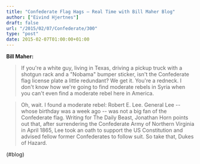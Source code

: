 ```yaml
---
title: "Confederate Flag Hags — Real Time with Bill Maher Blog"
author: ["Eivind Hjertnes"]
draft: false
url: "/2015/02/07/Confederate/300"
type: "post"
date: 2015-02-07T01:00:00+01:00
---
```


**Bill Maher:**

> If you're a white guy, living in Texas, driving a pickup truck with a
> shotgun rack and a "Nobama" bumper sticker, isn't the Confederate flag
> license plate a little redundant? We get it. You're a redneck. I don't
> know how we're going to find moderate rebels in Syria when you can't
> even find a moderate rebel here in America.

<!--quoteend-->

> Oh, wait. I found a moderate rebel: Robert E. Lee. General Lee --
> whose birthday was a week ago -- was not a big fan of the Confederate
> flag. Writing for The Daily Beast, Jonathan Horn points out that,
> after surrendering the Confederate Army of Northern Virginia in April
> 1865, Lee took an oath to support the US Constitution and advised
> fellow former Confederates to follow suit. So take that, Dukes of
> Hazard.

(#blog)
